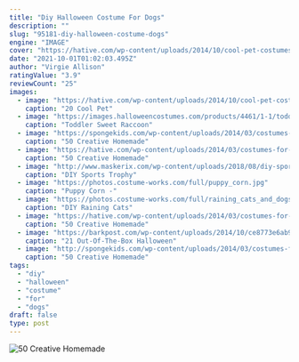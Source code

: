 ```yaml
---
title: "Diy Halloween Costume For Dogs"
description: ""
slug: "95181-diy-halloween-costume-dogs"
engine: "IMAGE"
cover: "https://hative.com/wp-content/uploads/2014/10/cool-pet-costumes/20-cool-pet-costumes.jpg"
date: "2021-10-01T01:02:03.495Z"
author: "Virgie Allison"
ratingValue: "3.9"
reviewCount: "25"
images:
  - image: "https://hative.com/wp-content/uploads/2014/10/cool-pet-costumes/20-cool-pet-costumes.jpg"
    caption: "20 Cool Pet"
  - image: "https://images.halloweencostumes.com/products/4461/1-1/toddler-sweet-raccoon-costume.jpg"
    caption: "Toddler Sweet Raccoon"
  - image: "https://spongekids.com/wp-content/uploads/2014/03/costumes-for-kids/41-peacock-kid-costume-idea.jpg"
    caption: "50 Creative Homemade"
  - image: "https://hative.com/wp-content/uploads/2014/03/costumes-for-kids/39-dotty-toadstool-costume.jpg"
    caption: "50 Creative Homemade"
  - image: "http://www.maskerix.com/wp-content/uploads/2018/08/diy-sports-trophy-halloween-costume-idea.jpg"
    caption: "DIY Sports Trophy"
  - image: "https://photos.costume-works.com/full/puppy_corn.jpg"
    caption: "Puppy Corn -"
  - image: "https://photos.costume-works.com/full/raining_cats_and_dogs3.jpg"
    caption: "DIY Raining Cats"
  - image: "https://hative.com/wp-content/uploads/2014/03/costumes-for-kids/50-peter-pan-costume-little-boy.jpg"
    caption: "50 Creative Homemade"
  - image: "https://barkpost.com/wp-content/uploads/2014/10/ce8773e6ab9a88146bd181db12fbe719-768x1024.jpg"
    caption: "21 Out-Of-The-Box Halloween"
  - image: "http://spongekids.com/wp-content/uploads/2014/03/costumes-for-kids/51-easy-pink-poodle-skirt.jpg"
    caption: "50 Creative Homemade"
tags:
  - "diy"
  - "halloween"
  - "costume"
  - "for"
  - "dogs"
draft: false
type: post
---
```



![50 Creative Homemade](https://hative.com/wp-content/uploads/2014/03/costumes-for-kids/39-dotty-toadstool-costume.jpg "50 Creative Homemade")


<!--inArticleAds-->

<!--galleryOne-->


<!--inArticleAds-->

<!--galleryTwo-->


<!--galleryThree-->


